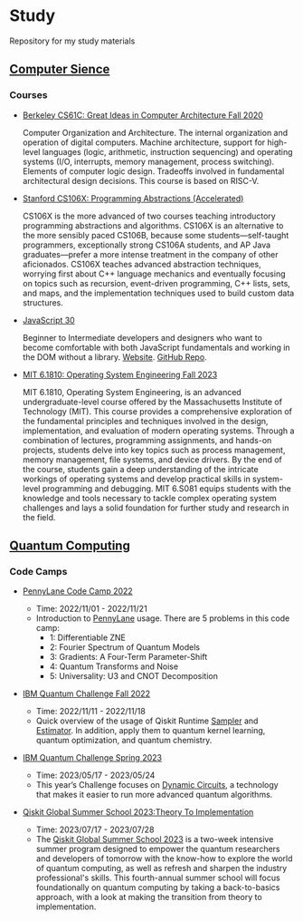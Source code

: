 # Study

Repository for my study materials

## [Computer Sience](computer-science/)

### Courses

* [Berkeley CS61C: Great Ideas in Computer Architecture Fall 2020](computer-science/Berkeley-CS61C-Great-Ideas-in-Computer-Architecture/)

    Computer Organization and Architecture. The internal organization and operation of digital computers. Machine architecture, support for high-level languages (logic, arithmetic, instruction sequencing) and operating systems (I/O, interrupts, memory management, process switching). Elements of computer logic design. Tradeoffs involved in fundamental architectural design decisions. This course is based on RISC-V.

* [Stanford CS106X: Programming Abstractions (Accelerated)](computer-science/Stanford-CS106X-Programming-Abstractions-in-CPP-2019-Fall/)

    CS106X is the more advanced of two courses teaching introductory programming abstractions and algorithms. CS106X is an alternative to the more sensibly paced CS106B, because some students—self-taught programmers, exceptionally strong CS106A students, and AP Java graduates—prefer a more intense treatment in the company of other aficionados. CS106X teaches advanced abstraction techniques, worrying first about C++ language mechanics and eventually focusing on topics such as recursion, event-driven programming, C++ lists, sets, and maps, and the implementation techniques used to build custom data structures.

* [JavaScript 30](computer-science/JavaScript30/)

    Beginner to Intermediate developers and designers who want to become comfortable with both JavaScript fundamentals and working in the DOM without a library. [Website](https://javascript30.com/). [GitHub Repo](https://github.com/wesbos/JavaScript30).

* [MIT 6.1810: Operating System Engineering Fall 2023](computer-science/MIT-61810-Operating-System-Engineering-2023-Fall/)

    MIT 6.1810, Operating System Engineering, is an advanced undergraduate-level course offered by the Massachusetts Institute of Technology (MIT). This course provides a comprehensive exploration of the fundamental principles and techniques involved in the design, implementation, and evaluation of modern operating systems. Through a combination of lectures, programming assignments, and hands-on projects, students delve into key topics such as process management, memory management, file systems, and device drivers. By the end of the course, students gain a deep understanding of the intricate workings of operating systems and develop practical skills in system-level programming and debugging. MIT 6.S081 equips students with the knowledge and tools necessary to tackle complex operating system challenges and lays a solid foundation for further study and research in the field.


## [Quantum Computing](quantum-computing/)

### Code Camps

* [PennyLane Code Camp 2022](quantum-computing/pennylane-code-camp-2022/)
    * Time: 2022/11/01 - 2022/11/21
    * Introduction to [PennyLane](https://pennylane.ai/) usage. There are 5 problems in this code camp:
        * 1: Differentiable ZNE
        * 2: Fourier Spectrum of Quantum Models
        * 3: Gradients: A Four-Term Parameter-Shift
        * 4: Quantum Transforms and Noise
        * 5: Universality: U3 and CNOT Decomposition

* [IBM Quantum Challenge Fall 2022](quantum-computing/ibm-quantum-challenge-fall-22/)
    * Time: 2022/11/11 - 2022/11/18
    * Quick overview of the usage of Qiskit Runtime [Sampler](https://qiskit.org/documentation/partners/qiskit_ibm_runtime/stubs/qiskit_ibm_runtime.Sampler.html#sampler) and [Estimator](https://qiskit.org/documentation/partners/qiskit_ibm_runtime/stubs/qiskit_ibm_runtime.Estimator.html#estimator). In addition, apply them to quantum kernel learning, quantum optimization, and quantum chemistry.

* [IBM Quantum Challenge Spring 2023](quantum-computing/ibm-quantum-challenge-spring-23/)
    * Time: 2023/05/17 - 2023/05/24
    * This year’s Challenge focuses on [Dynamic Circuits](https://quantum-computing.ibm.com/services/programs/docs/runtime/manage/systems/dynamic-circuits/introduction), a technology that makes it easier to run more advanced quantum algorithms.

* [Qiskit Global Summer School 2023:Theory To Implementation](quantum-computing/qiskit-global-summer-school-2023/)
    * Time: 2023/07/17 - 2023/07/28
    * The [Qiskit Global Summer School 2023](https://qiskit.org/events/summer-school-2023) is a two-week intensive summer program designed to empower the quantum researchers and developers of tomorrow with the know-how to explore the world of quantum computing, as well as refresh and sharpen the industry professional's skills. This fourth-annual summer school will focus foundationally on quantum computing by taking a back-to-basics approach, with a look at making the transition from theory to implementation.
